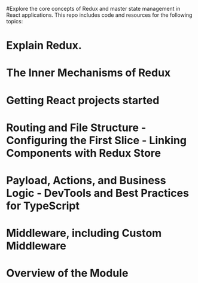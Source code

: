 #Explore the core concepts of Redux and master state management in React applications. This repo includes code and resources for the following topics:

# Explain Redux.
# The Inner Mechanisms of Redux
# Getting React projects started
# Routing and File Structure - Configuring the First Slice - Linking Components with Redux Store
# Payload, Actions, and Business Logic - DevTools and Best Practices for TypeScript
# Middleware, including Custom Middleware
# Overview of the Module
